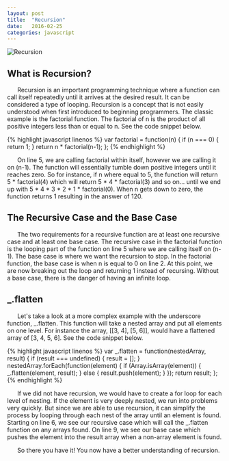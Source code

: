 ```yaml
---
layout: post
title:  "Recursion"
date:   2016-02-25
categories: javascript
---
```


![Recursion](http://cdn.meme.am/instances/500x/63436052.jpg)

What is Recursion?
---
&nbsp;&nbsp;&nbsp;&nbsp;&nbsp;&nbsp;Recursion is an important programming technique where a function can call itself repeatedly until it arrives at the desired result. It can be considered a type of looping. Recursion is a concept that is not easily understood when first introduced to beginning programmers. The classic example is the factorial function. The factorial of n is the product of all positive integers less than or equal to n. See the code snippet below.

{% highlight javascript linenos %}
var factorial = function(n) {
  if (n === 0) {
    return 1;
  }
  return n * factorial(n-1);
};
{% endhighlight %}

&nbsp;&nbsp;&nbsp;&nbsp;&nbsp;&nbsp;On line 5, we are calling factorial within itself, however we are calling it on (n-1). The function will essentially tumble down positive integers until it reaches zero. So for instance, if n where equal to 5, the function will return 5 * factorial(4) which will return 5 * 4 * factorial(3) and so on... until we end up with 5 * 4 * 3 * 2 * 1 * factorial(0). When n gets down to zero, the function returns 1 resulting in the answer of 120.

The Recursive Case and the Base Case
---
&nbsp;&nbsp;&nbsp;&nbsp;&nbsp;&nbsp;The two requirements for a recursive function are at least one recursive case and at least one base case. The recursive case in the factorial function is the looping part of the function on line 5 where we are calling itself on (n-1). The base case is where we want the recursion to stop. In the factorial function, the base case is when n is equal to 0 on line 2. At this point, we are now breaking out the loop and returning 1 instead of recursing. Without a base case, there is the danger of having an infinite loop.

_.flatten
---
&nbsp;&nbsp;&nbsp;&nbsp;&nbsp;&nbsp;Let's take a look at a more complex example with the underscore function, _.flatten. This function will take a nested array and put all elements on one level. For instance the array, [[3, 4], [5, 6]], would have a flattened array of [3, 4, 5, 6]. See the code snippet below.

{% highlight javascript linenos %}
var _.flatten = function(nestedArray, result) {
  if (result === undefined) {
    result = [];
  } 
  nestedArray.forEach(function(element) {
    if (Array.isArray(element)) {
      _.flatten(element, result);
    } else {
      result.push(element);
    }
  });
  return result;
};
  {% endhighlight %}

&nbsp;&nbsp;&nbsp;&nbsp;&nbsp;&nbsp;If we did not have recursion, we would have to create a for loop for each level of nesting. If the element is very deeply nested, we run into problems very quickly. But since we are able to use recursion, it can simplify the process by looping through each nest of the array until an element is found. Starting on line 6, we see our recursive case which will call the _.flatten function on any arrays found. On line 9, we see our base case which pushes the element into the result array when a non-array element is found.  

&nbsp;&nbsp;&nbsp;&nbsp;&nbsp;&nbsp;So there you have it! You now have a better understanding of recursion.
